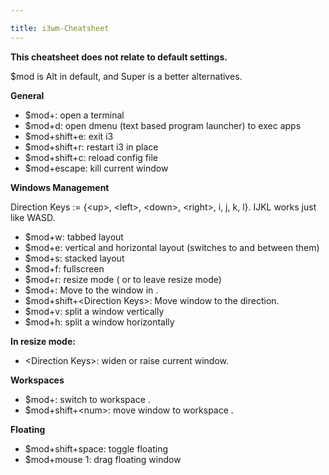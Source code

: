 ```yaml
---

title: i3wm-Cheatsheet
---
```

**This cheatsheet does not relate to default settings.**

$mod is Alt in default, and Super is a better alternatives.

**General**
 
* $mod+<Enter>: open a terminal
* $mod+d: open dmenu (text based program launcher) to exec apps
* $mod+shift+e: exit i3
* $mod+shift+r: restart i3 in place
* $mod+shift+c: reload config file
* $mod+escape: kill current window

**Windows Management**

Direction Keys := {\<up\>, \<left\>, \<down\>, \<right\>, i, j, k, l}. IJKL works just like WASD.

* $mod+w: tabbed layout
* $mod+e: vertical and horizontal layout (switches to and between them)
* $mod+s: stacked layout
* $mod+f: fullscreen
* $mod+r: resize mode ( or to leave resize mode)
* $mod+<Direction Keys>: Move to the window in <Direction Keys>.
* $mod+shift+\<Direction Keys\>: Move window to the direction.
* $mod+v: split a window vertically
* $mod+h: split a window horizontally

**In resize mode:**
* \<Direction Keys\>: widen or raise current window.

**Workspaces**

* $mod+<num>: switch to workspace <num>.
* $mod+shift+\<num\>: move window to workspace <num>.

**Floating**

* $mod+shift+space: toggle floating
* $mod+mouse 1: drag floating window


